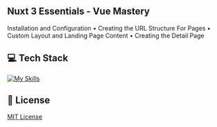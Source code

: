 ## Nuxt 3 Essentials - Vue Mastery
Installation and Configuration
• Creating the URL Structure For Pages
• Custom Layout and Landing Page Content
• Creating the Detail Page

## 💻 Tech Stack
[![My Skills](https://skillicons.dev/icons?i=javascript,typescript,vue,nuxt)](https://skillicons.dev)

## 🔐 License
[MIT License](LICENSE) 